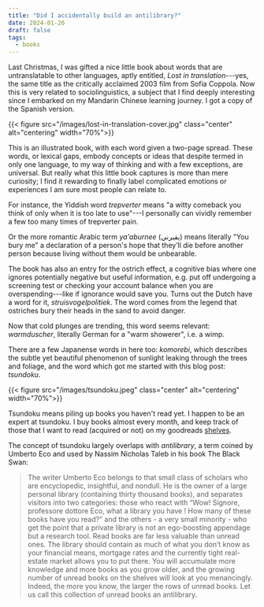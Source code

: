 ```yaml
---
title: "Did I accidentally build an antilibrary?"
date: 2024-01-26
draft: false
tags:
  - books
---
```


Last Christmas, I was gifted a nice little book about words that are
untranslatable to other languages, aptly entitled, _Lost in translation_---yes,
the same title as the critically acclaimed 2003 film from Sofia Coppola. Now
this is very related to sociolinguistics, a subject that I find deeply
interesting since I embarked on my Mandarin Chinese learning journey. I got a
copy of the Spanish version.

{{< figure src="/images/lost-in-translation-cover.jpg" class="center"
alt="centering" width="70%">}}

This is an illustrated book, with each word given a two-page spread. These
words, or lexical gaps, embody concepts or ideas that despite termed in only one
language, to my way of thinking and with a few exceptions, are universal. But
really what this little book captures is more than mere curiosity; I find it
rewarding to finally label complicated emotions or experiences I am sure most
people can relate to.

For instance, the Yiddish word _trepverter_ means "a witty
comeback you think of only when it is too late to use"---I personally can
vividly remember a few too many times of trepverter pain.

Or the more romantic Arabic term _ya'aburnee_ (يقبرني) means literally "You bury
me" a declaration of a person's hope that they’ll die before another person
because living without them would be unbearable.

The book has also an entry for the ostrich effect, a cognitive bias where one
ignores potentially negative but useful information, e.g. put off undergoing a
screening test or checking your account balance when you are overspending---like
if ignorance would save you. Turns out the Dutch have a word for it,
_struisvogelpolitiek_. The word comes from the legend that ostriches bury their
heads in the sand to avoid danger.

Now that cold plunges are trending, this word seems relevant: _warmduscher_,
literally German for a "warm showerer", i.e. a wimp.

There are a few Japanense words in here too: _komorebi_, which describes the
subtle yet beautiful phenomenon of sunlight leaking through the trees and foliage,
and the word which got me started with this blog post: _tsundoku_.

{{< figure src="/images/tsundoku.jpeg" class="center" alt="centering"
width="70%">}}

Tsundoku means piling up books you haven't read yet. I happen to be an expert at
tsundoku. I buy books almost every month, and keep track of those that I want to
read (acquired or not) on my goodreads [shelves].

The concept of tsundoku largely overlaps with _antilibrary_, a term coined by
Umberto Eco and used by Nassim Nicholas Taleb in his book The Black Swan:

> The writer Umberto Eco belongs to that small class of scholars who are
> encyclopedic, insightful, and nondull. He is the owner of a large personal
> library (containing thirty thousand books), and separates visitors into two
> categories: those who react with “Wow! Signore, professore dottore Eco, what a
> library you have ! How many of these books have you read?” and the others - a
> very small minority - who get the point that a private library is not an
> ego-boosting appendage but a research tool. Read books are far less valuable
> than unread ones. The library should contain as much of what you don’t know as
> your financial means, mortgage rates and the currently tight real-estate
> market allows you to put there. You will accumulate more knowledge and more
> books as you grow older, and the growing number of unread books on the shelves
> will look at you menancingly. Indeed, the more you know, the larger the rows
> of unread books. Let us call this collection of unread books an antilibrary.

[shelves]: https://www.goodreads.com/review/list/66613231
